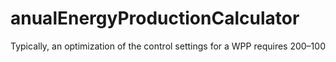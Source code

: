 # anualEnergyProductionCalculator
Typically, an optimization of the control settings for a WPP requires 200–100
